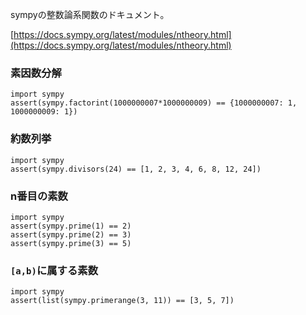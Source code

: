 sympyの整数論系関数のドキュメント。

[https://docs.sympy.org/latest/modules/ntheory.html](https://docs.sympy.org/latest/modules/ntheory.html)

### 素因数分解
```
import sympy
assert(sympy.factorint(1000000007*1000000009) == {1000000007: 1, 1000000009: 1})
```

### 約数列挙
```
import sympy
assert(sympy.divisors(24) == [1, 2, 3, 4, 6, 8, 12, 24])
```

### n番目の素数
```
import sympy
assert(sympy.prime(1) == 2)
assert(sympy.prime(2) == 3)
assert(sympy.prime(3) == 5)
```

### `[a,b)`に属する素数
```
import sympy
assert(list(sympy.primerange(3, 11)) == [3, 5, 7])
```


